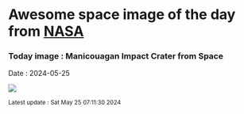 
# Awesome space image of the day from [NASA](https://api.nasa.gov/)

### Today image : Manicouagan Impact Crater from Space
Date : 2024-05-25

![](https://apod.nasa.gov/apod/image/2405/iss059e019043_1024.jpg)

<small>Latest update : Sat May 25 07:11:30 2024</small>
        